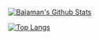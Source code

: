 [<img alt="Baiaman's Github Stats" src="https://github-readme-stats.vercel.app/api?username=Baiaman003&show_icons=true&hide_border=true">](https://github.com/Baiaman003)

[![Top Langs](https://github-readme-stats.vercel.app/api/top-langs/?username=Baiaman003)](https://github.com/Baiaman003)

